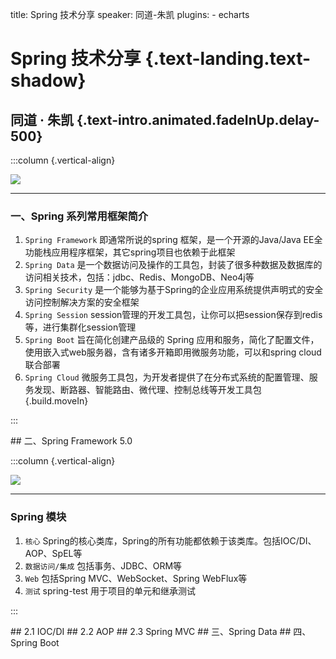 title: Spring 技术分享
speaker: 同道-朱凯
plugins:
    - echarts

<slide class="bg-black-blue aligncenter">

# Spring 技术分享 {.text-landing.text-shadow}
## 同道 · 朱凯 {.text-intro.animated.fadeInUp.delay-500}


<slide class="bg-black-blue">

:::column {.vertical-align}

![](https://novicezk.github.io/spring-project.jpeg)

----
### **一、Spring 系列常用框架简介**
1. `Spring Framework` 即通常所说的spring 框架，是一个开源的Java/Java EE全功能栈应用程序框架，其它spring项目也依赖于此框架 
2. `Spring Data` 是一个数据访问及操作的工具包，封装了很多种数据及数据库的访问相关技术，包括：jdbc、Redis、MongoDB、Neo4j等
3. `Spring Security` 是一个能够为基于Spring的企业应用系统提供声明式的安全访问控制解决方案的安全框架
4. `Spring Session` session管理的开发工具包，让你可以把session保存到redis等，进行集群化session管理
5. `Spring Boot` 旨在简化创建产品级的 Spring 应用和服务，简化了配置文件，使用嵌入式web服务器，含有诸多开箱即用微服务功能，可以和spring cloud联合部署
6. `Spring Cloud` 微服务工具包，为开发者提供了在分布式系统的配置管理、服务发现、断路器、智能路由、微代理、控制总线等开发工具包
{.build.moveIn}

:::

<slide class="bg-black-blue aligncenter">
## 二、Spring Framework 5.0

<slide class="bg-black-blue">

:::column {.vertical-align}

![](https://lfvepclr.gitbooks.io/spring-framework-5-doc-cn/content/assets/spring-overview.png.pagespeed.ce.XVe1noRCMt.png)

----
### **Spring 模块**
1. `核心` Spring的核心类库，Spring的所有功能都依赖于该类库。包括IOC/DI、AOP、SpEL等
2. `数据访问/集成` 包括事务、JDBC、ORM等
4. `Web` 包括Spring MVC、WebSocket、Spring WebFlux等
5. `测试` spring-test 用于项目的单元和继承测试

:::

<slide class="bg-black-blue aligncenter">
## 2.1 IOC/DI

<slide class="bg-black-blue aligncenter">
## 2.2 AOP

<slide class="bg-black-blue aligncenter">
## 2.3 Spring MVC

<slide class="bg-black-blue aligncenter">
## 三、Spring Data

<slide class="bg-black-blue aligncenter">
## 四、Spring Boot


<!-- Spring 技术分享
一、 Spring 系列常用框架简介
二、 Spring Framework
    1. DI
    2. AOP
    3. MVC
三、Spring Data
四、Spring Boot -->
